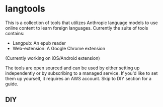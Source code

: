 # langtools

This is a collection of tools that utilizes Anthropic language models to use online content to learn foreign languages.  Currently the suite of tools contains:

- Langpub: An epub reader
- Web-extension: A Google Chrome extension

(Currently working on iOS/Android extension)

The tools are open sourced and can be used by either setting up independently or by subscribing to a managed service.  If you'd like to set them up yourself, it requires an AWS account.  Skip to DIY section for a guide.

## DIY
